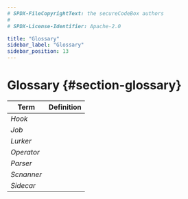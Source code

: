 ```yaml
---
# SPDX-FileCopyrightText: the secureCodeBox authors
#
# SPDX-License-Identifier: Apache-2.0

title: "Glossary"
sidebar_label: "Glossary"
sidebar_position: 13
---
```

# Glossary {#section-glossary}

| Term              | Definition                                    |
|-------------------|-----------------------------------------------|
| _Hook_            | <!-- TODO: #41 Write definition. -->          |
| _Job_             | <!-- TODO: #41 Write definition. -->          |
| _Lurker_          | <!-- TODO: #41 Write definition. -->          |
| _Operator_        | <!-- TODO: #41 Write definition. -->          |
| _Parser_          | <!-- TODO: #41 Write definition. -->          |
| _Scnanner_        | <!-- TODO: #41 Write definition. -->          |
| _Sidecar_         | <!-- TODO: #41 Write definition. -->          |
